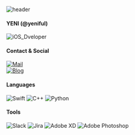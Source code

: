 ![header](https://capsule-render.vercel.app/api?type=waving&color=gradient&customColorList=12&height=300&section=header&text=YENI%20CODE&fontSize=50)

#### YENI (@yeniful) 
![iOS_Dveloper](https://img.shields.io/badge/iOS_Developer-000000?style=flat-square&logo=apple&logoColor=white)   

#### Contact & Social
[![Mail](https://img.shields.io/badge/Mail-yeniful@icloud.com-3693F3?style=flat-square&logo=iCloud&logoColor=white)](yeniful@icloud.com)   
[![Blog](https://img.shields.io/badge/Blog-yeniful.tistory.com/-FFCD00?style=flat-square&logo=Kakao&logoColor=white)](https://yeniful.tistory.com/)  

#### Languages
![Swift](https://img.shields.io/badge/Swift-F05138?style=flat-square&logo=swift&logoColor=white)
![C++](https://img.shields.io/badge/C++-00599C?style=flat-square&logo=Cplusplus&logoColor=white)
![Python](https://img.shields.io/badge/Python-3776AB?style=flat-square&logo=python&logoColor=white)   


#### Tools
![Slack](https://img.shields.io/badge/Slack-4A154B?style=flat-square&logo=Slack&logoColor=white)
![Jira](https://img.shields.io/badge/Jira-0052CC?style=flat-square&logo=Jira&logoColor=white)
![Adobe XD](https://img.shields.io/badge/Adobe_XD-FF61F6?style=flat-square&logo=AdobeXD&logoColor=white)
![Adobe Photoshop](https://img.shields.io/badge/Adobe_Photoshop-31A8FF?style=flat-square&logo=AdobePhotoshop&logoColor=white)
